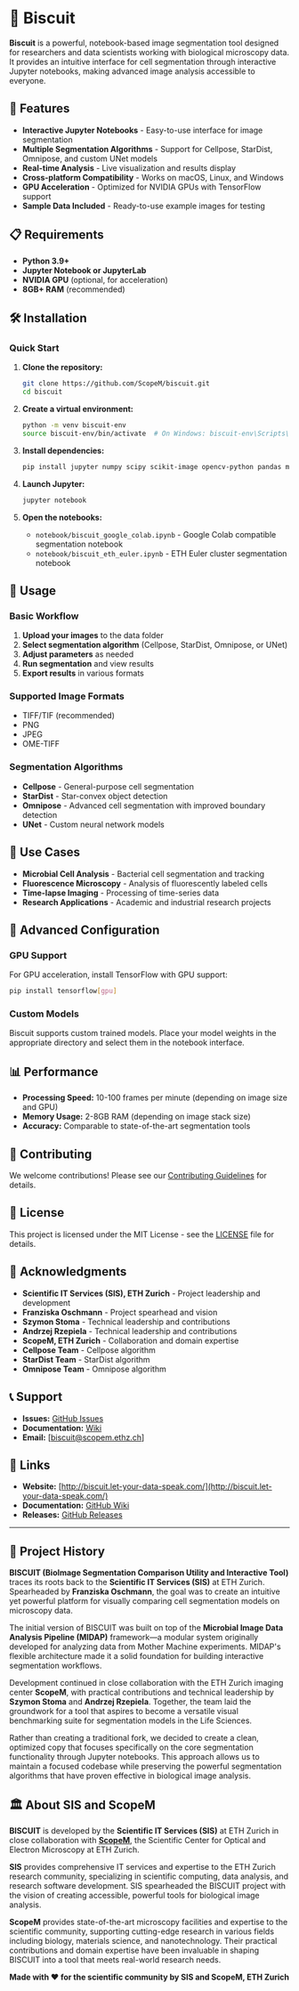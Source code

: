 # 🍪 Biscuit

**Biscuit** is a powerful, notebook-based image segmentation tool designed for researchers and data scientists working with biological microscopy data. It provides an intuitive interface for cell segmentation through interactive Jupyter notebooks, making advanced image analysis accessible to everyone.

## 🚀 Features

- **Interactive Jupyter Notebooks** - Easy-to-use interface for image segmentation
- **Multiple Segmentation Algorithms** - Support for Cellpose, StarDist, Omnipose, and custom UNet models
- **Real-time Analysis** - Live visualization and results display
- **Cross-platform Compatibility** - Works on macOS, Linux, and Windows
- **GPU Acceleration** - Optimized for NVIDIA GPUs with TensorFlow support
- **Sample Data Included** - Ready-to-use example images for testing

## 📋 Requirements

- **Python 3.9+**
- **Jupyter Notebook or JupyterLab**
- **NVIDIA GPU** (optional, for acceleration)
- **8GB+ RAM** (recommended)

## 🛠️ Installation

### Quick Start

1. **Clone the repository:**
   ```bash
   git clone https://github.com/ScopeM/biscuit.git
   cd biscuit
   ```

2. **Create a virtual environment:**
   ```bash
   python -m venv biscuit-env
   source biscuit-env/bin/activate  # On Windows: biscuit-env\Scripts\activate
   ```

3. **Install dependencies:**
   ```bash
   pip install jupyter numpy scipy scikit-image opencv-python pandas matplotlib ipywidgets
   ```

4. **Launch Jupyter:**
   ```bash
   jupyter notebook
   ```

5. **Open the notebooks:**
   - `notebook/biscuit_google_colab.ipynb` - Google Colab compatible segmentation notebook
   - `notebook/biscuit_eth_euler.ipynb` - ETH Euler cluster segmentation notebook

## 📖 Usage

### Basic Workflow

1. **Upload your images** to the data folder
2. **Select segmentation algorithm** (Cellpose, StarDist, Omnipose, or UNet)
3. **Adjust parameters** as needed
4. **Run segmentation** and view results
5. **Export results** in various formats

### Supported Image Formats

- TIFF/TIF (recommended)
- PNG
- JPEG
- OME-TIFF

### Segmentation Algorithms

- **Cellpose** - General-purpose cell segmentation
- **StarDist** - Star-convex object detection
- **Omnipose** - Advanced cell segmentation with improved boundary detection
- **UNet** - Custom neural network models

## 🎯 Use Cases

- **Microbial Cell Analysis** - Bacterial cell segmentation and tracking
- **Fluorescence Microscopy** - Analysis of fluorescently labeled cells
- **Time-lapse Imaging** - Processing of time-series data
- **Research Applications** - Academic and industrial research projects

## 🔧 Advanced Configuration

### GPU Support

For GPU acceleration, install TensorFlow with GPU support:

```bash
pip install tensorflow[gpu]
```

### Custom Models

Biscuit supports custom trained models. Place your model weights in the appropriate directory and select them in the notebook interface.

## 📊 Performance

- **Processing Speed:** 10-100 frames per minute (depending on image size and GPU)
- **Memory Usage:** 2-8GB RAM (depending on image stack size)
- **Accuracy:** Comparable to state-of-the-art segmentation tools

## 🤝 Contributing

We welcome contributions! Please see our [Contributing Guidelines](CONTRIBUTING.md) for details.

## 📄 License

This project is licensed under the MIT License - see the [LICENSE](LICENSE) file for details.

## 🙏 Acknowledgments

- **Scientific IT Services (SIS), ETH Zurich** - Project leadership and development
- **Franziska Oschmann** - Project spearhead and vision
- **Szymon Stoma** - Technical leadership and contributions
- **Andrzej Rzepiela** - Technical leadership and contributions
- **ScopeM, ETH Zurich** - Collaboration and domain expertise
- **Cellpose Team** - Cellpose algorithm
- **StarDist Team** - StarDist algorithm
- **Omnipose Team** - Omnipose algorithm

## 📞 Support

- **Issues:** [GitHub Issues](https://github.com/ScopeM/biscuit/issues)
- **Documentation:** [Wiki](https://github.com/ScopeM/biscuit/wiki)
- **Email:** [biscuit@scopem.ethz.ch]

## 🔗 Links

- **Website:** [http://biscuit.let-your-data-speak.com/](http://biscuit.let-your-data-speak.com/)
- **Documentation:** [GitHub Wiki](https://github.com/ScopeM/biscuit/wiki)
- **Releases:** [GitHub Releases](https://github.com/ScopeM/biscuit/releases)

---

## 📜 Project History

**BISCUIT (BioImage Segmentation Comparison Utility and Interactive Tool)** traces its roots back to the **Scientific IT Services (SIS)** at ETH Zurich. Spearheaded by **Franziska Oschmann**, the goal was to create an intuitive yet powerful platform for visually comparing cell segmentation models on microscopy data.

The initial version of BISCUIT was built on top of the **Microbial Image Data Analysis Pipeline (MIDAP)** framework—a modular system originally developed for analyzing data from Mother Machine experiments. MIDAP's flexible architecture made it a solid foundation for building interactive segmentation workflows.

Development continued in close collaboration with the ETH Zurich imaging center **ScopeM**, with practical contributions and technical leadership by **Szymon Stoma** and **Andrzej Rzepiela**. Together, the team laid the groundwork for a tool that aspires to become a versatile visual benchmarking suite for segmentation models in the Life Sciences.

Rather than creating a traditional fork, we decided to create a clean, optimized copy that focuses specifically on the core segmentation functionality through Jupyter notebooks. This approach allows us to maintain a focused codebase while preserving the powerful segmentation algorithms that have proven effective in biological image analysis.

## 🏛️ About SIS and ScopeM

**BISCUIT** is developed by the **Scientific IT Services (SIS)** at ETH Zurich in close collaboration with **[ScopeM](https://scopem.ethz.ch/)**, the Scientific Center for Optical and Electron Microscopy at ETH Zurich.

**SIS** provides comprehensive IT services and expertise to the ETH Zurich research community, specializing in scientific computing, data analysis, and research software development. SIS spearheaded the BISCUIT project with the vision of creating accessible, powerful tools for biological image analysis.

**ScopeM** provides state-of-the-art microscopy facilities and expertise to the scientific community, supporting cutting-edge research in various fields including biology, materials science, and nanotechnology. Their practical contributions and domain expertise have been invaluable in shaping BISCUIT into a tool that meets real-world research needs.

**Made with ❤️ for the scientific community by SIS and ScopeM, ETH Zurich**
